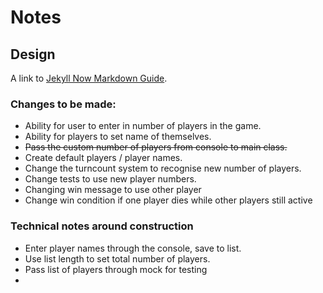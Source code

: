 # Notes 

## Design

A link to [Jekyll Now Markdown Guide](https://raw.githubusercontent.com/barryclark/www.jekyllnow.com/gh-pages/_posts/2014-6-19-Markdown-Style-Guide.md). 

### Changes to be made:
- Ability for user to enter in number of players in the game.
- Ability for players to set name of themselves.
- ~~Pass the custom number of players from console to main class.~~
- Create default players / player names.
- Change the turncount system to recognise new number of players.
- Change tests to use new player numbers.
- Changing win message to use other player
- Change win condition if one player dies while other players still active


### Technical notes around construction 

- Enter player names through the console, save to list.
- Use list length to set total number of players.
- Pass list of players through mock for testing
- 